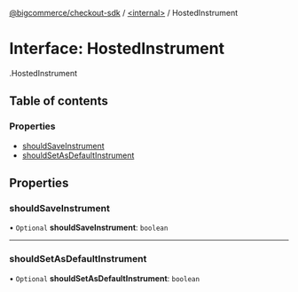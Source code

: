 [@bigcommerce/checkout-sdk](../README.md) / [<internal\>](../modules/internal_.md) / HostedInstrument

# Interface: HostedInstrument

[<internal>](../modules/internal_.md).HostedInstrument

## Table of contents

### Properties

- [shouldSaveInstrument](internal_.HostedInstrument.md#shouldsaveinstrument)
- [shouldSetAsDefaultInstrument](internal_.HostedInstrument.md#shouldsetasdefaultinstrument)

## Properties

### shouldSaveInstrument

• `Optional` **shouldSaveInstrument**: `boolean`

___

### shouldSetAsDefaultInstrument

• `Optional` **shouldSetAsDefaultInstrument**: `boolean`
